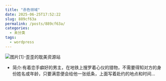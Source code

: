 ```yaml
---
title: "赤色领域"
date: 2025-06-25T17:52:22
slug: 889cf63a
permalink: /posts/889cf63a/
categories:
  - 未分类
tags:
  - wordpress
---
```


![图片[1]-歪歪的耽美资源站](/images/wp/889cf63a-7b3acbe3.jpg)

*   简介:有着恋手癖好的男主，在地铁上搜罗着心仪的猎物，不需要得知对方的身份姓名或年龄，只要满意便会给他一张纸条，上面写着赴约的地点和时间…
